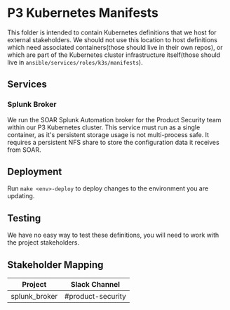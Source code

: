 # P3 Kubernetes Manifests
This folder is intended to contain Kubernetes definitions that we host for external stakeholders. We should not use this location to host definitions which need associated containers(those should live in their own repos), or which are part of the Kubernetes cluster infrastructure itself(those should live in `ansible/services/roles/k3s/manifests`).

## Services

### Splunk Broker
We run the SOAR Splunk Automation broker for the Product Security team within our P3 Kubernetes cluster. This service must run as a single container, as it's persistent storage usage is not multi-process safe. It requires a persistent NFS share to store the configuration data it receives from SOAR.

## Deployment
Run `make <env>-deploy` to deploy changes to the environment you are updating.

## Testing
We have no easy way to test these definitions, you will need to work with the project stakeholders.

## Stakeholder Mapping
|Project|Slack Channel
--------|---------------
|splunk_broker|#product-security



